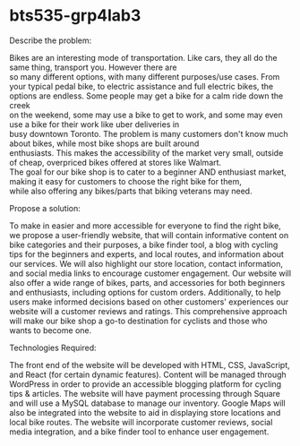 # bts535-grp4lab3

Describe the problem:

Bikes are an interesting mode of transportation. Like cars, they all do the same thing, transport you. However there are  
so many different options, with many different purposes/use cases. From your typical pedal bike, to electric assistance and full electric bikes, the 
 options are endless. Some people may get a bike for a calm ride down the creek  
on the weekend, some may use a bike to get to work, and some may even use a bike for their work like uber deliveries in  
busy downtown Toronto. The problem is many customers don't know much about bikes, while most bike shops are built around  
enthusiasts. This makes the accessibility of the market very small, outside of cheap, overpriced bikes offered at stores like Walmart.  
The goal for our bike shop is to cater to a beginner AND enthusiast market, making it easy for customers to choose the right bike for them,  
while also offering any bikes/parts that biking veterans may need.  

Propose a solution:

To make in easier and more accessible for everyone to find the right bike, we propose a user-friendly website, that will contain informative content on bike categories and their purposes, a bike finder tool, a blog with cycling tips for the beginners and experts, and local routes, and information about our services. 
We will also highlight our store location, contact information, and social media links to encourage customer engagement.
Our website will also offer a wide range of bikes, parts, and accessories for both beginners and enthusiasts, including options for custom orders. 
Additionally, to help users make informed decisions based on other customers' experiences our website will a customer reviews and ratings.
 This comprehensive approach will make our bike shop a go-to destination for cyclists and those who wants to become one.


Technologies Required:

The front end of the website will be developed with HTML, CSS, JavaScript, and React (for certain dynamic features). Content will be managed through WordPress in order to provide an accessible blogging platform for cycling tips & articles.
The website will have payment processing through Square and will use a MySQL database to manage our inventory.
Google Maps will also be integrated into the website to aid in displaying store locations and local bike routes.
The website will incorporate customer reviews, social media integration, and a bike finder tool to enhance user engagement.
